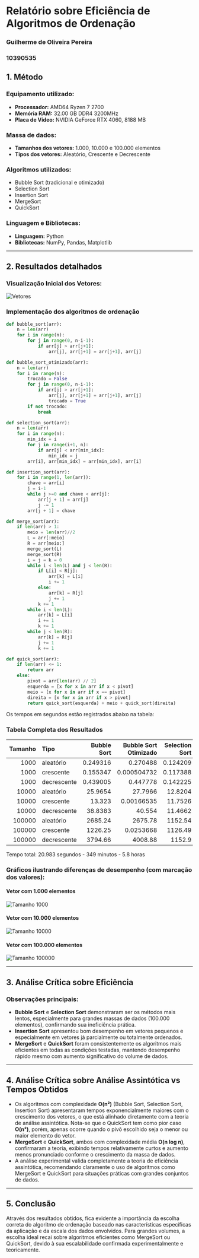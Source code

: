 # Relatório sobre Eficiência de Algoritmos de Ordenação

### Guilherme de Oliveira Pereira
### 10390535

## 1. Método

### Equipamento utilizado:
- **Processador:** AMD64 Ryzen 7 2700
- **Memória RAM:** 32.00 GB DDR4 3200MHz
- **Placa de Vídeo:** NVIDIA GeForce RTX 4060, 8188 MB

### Massa de dados:
- **Tamanhos dos vetores:** 1.000, 10.000 e 100.000 elementos
- **Tipos dos vetores:** Aleatório, Crescente e Decrescente

### Algoritmos utilizados:
- Bubble Sort (tradicional e otimizado)
- Selection Sort
- Insertion Sort
- MergeSort
- QuickSort

### Linguagem e Bibliotecas:
- **Linguagem:** Python
- **Bibliotecas:** NumPy, Pandas, Matplotlib

---

## 2. Resultados detalhados

### Visualização Inicial dos Vetores:

![Vetores](/img/vetores_ordem_grafico.png)

### Implementação dos algoritmos de ordenação

```py
def bubble_sort(arr):
    n = len(arr)
    for i in range(n):
        for j in range(0, n-i-1):
            if arr[j] > arr[j+1]:
                arr[j], arr[j+1] = arr[j+1], arr[j]

def bubble_sort_otimizado(arr):
    n = len(arr)
    for i in range(n):
        trocado = False
        for j in range(0, n-i-1):
            if arr[j] > arr[j+1]:
                arr[j], arr[j+1] = arr[j+1], arr[j]
                trocado = True
        if not trocado:
            break

def selection_sort(arr):
    n = len(arr)
    for i in range(n):
        min_idx = i
        for j in range(i+1, n):
            if arr[j] < arr[min_idx]:
                min_idx = j
        arr[i], arr[min_idx] = arr[min_idx], arr[i]

def insertion_sort(arr):
    for i in range(1, len(arr)):
        chave = arr[i]
        j = i-1
        while j >=0 and chave < arr[j]:
            arr[j + 1] = arr[j]
            j -= 1
        arr[j + 1] = chave

def merge_sort(arr):
    if len(arr) > 1:
        meio = len(arr)//2
        L = arr[:meio]
        R = arr[meio:]
        merge_sort(L)
        merge_sort(R)
        i = j = k = 0
        while i < len(L) and j < len(R):
            if L[i] < R[j]:
                arr[k] = L[i]
                i += 1
            else:
                arr[k] = R[j]
                j += 1
            k += 1
        while i < len(L):
            arr[k] = L[i]
            i += 1
            k += 1
        while j < len(R):
            arr[k] = R[j]
            j += 1
            k += 1

def quick_sort(arr):
    if len(arr) <= 1:
        return arr
    else:
        pivot = arr[len(arr) // 2]
        esquerda = [x for x in arr if x < pivot]
        meio = [x for x in arr if x == pivot]
        direita = [x for x in arr if x > pivot]
        return quick_sort(esquerda) + meio + quick_sort(direita)
```

Os tempos em segundos estão registrados abaixo na tabela:

### Tabela Completa dos Resultados

|   Tamanho | Tipo        |   Bubble Sort |   Bubble Sort Otimizado |   Selection Sort |   Insertion Sort |   MergeSort |   QuickSort |
|----------:|:------------|--------------:|------------------------:|-----------------:|-----------------:|------------:|------------:|
|      1000 | aleatório   |      0.249316 |             0.270488    |         0.124209 |       0.101423   |  0.00709534 |  0.00151134 |
|      1000 | crescente   |      0.155347 |             0.000504732 |         0.117388 |       0          |  0.00614738 |  0.00151515 |
|      1000 | decrescente |      0.439005 |             0.447778    |         0.142225 |       0.217992   |  0.00473094 |  0.00151944 |
|     10000 | aleatório   |     25.9654   |            27.7966      |        12.8204   |      10.3539     |  0.0814061  |  0.0344474  |
|     10000 | crescente   |     13.323    |             0.00166535  |        11.7526   |       0.00409436 |  0.0734565  |  0.0353377  |
|     10000 | decrescente |     38.8383   |            40.554       |        11.4662   |      19.6416     |  0.0679412  |  0.0292578  |
|    100000 | aleatório   |   2685.24     |          2675.78        |      1152.54     |     967.77       |  0.907064   |  0.424003   |
|    100000 | crescente   |   1226.25     |             0.0253668   |      1126.49     |       0.0421722  |  0.804406   |  0.291706   |
|    100000 | decrescente |   3794.66     |          4008.88        |      1152.9      |    1974.53       |  0.85815    |  0.319554   |

Tempo total: 20.983 segundos - 349 minutos - 5.8 horas

### Gráficos ilustrando diferenças de desempenho (com marcação dos valores):

#### Vetor com 1.000 elementos
![Tamanho 1000](/img/grafico_tamanho_1000_marcado.png)

#### Vetor com 10.000 elementos
![Tamanho 10000](/img/grafico_tamanho_10000_marcado.png)

#### Vetor com 100.000 elementos
![Tamanho 100000](/img/grafico_tamanho_100000_marcado.png)

---

## 3. Análise Crítica sobre Eficiência

### Observações principais:
- **Bubble Sort** e **Selection Sort** demonstraram ser os métodos mais lentos, especialmente para grandes massas de dados (100.000 elementos), confirmando sua ineficiência prática.
- **Insertion Sort** apresentou bom desempenho em vetores pequenos e especialmente em vetores já parcialmente ou totalmente ordenados.
- **MergeSort** e **QuickSort** foram consistentemente os algoritmos mais eficientes em todas as condições testadas, mantendo desempenho rápido mesmo com aumento significativo do volume de dados.

---

## 4. Análise Crítica sobre Análise Assintótica vs Tempos Obtidos

- Os algoritmos com complexidade **O(n²)** (Bubble Sort, Selection Sort, Insertion Sort) apresentaram tempos exponencialmente maiores com o crescimento dos vetores, o que está alinhado diretamente com a teoria de análise assintótica. Nota-se que o QuickSort tem como pior caso **O(n²)**, porém, apenas ocorre quando o pivô escolhido seja o menor ou maior elemento do vetor.
- **MergeSort** e **QuickSort**, ambos com complexidade média **O(n log n)**, confirmaram a teoria, exibindo tempos relativamente curtos e aumento menos pronunciado conforme o crescimento da massa de dados.
- A análise experimental valida completamente a teoria de eficiência assintótica, recomendando claramente o uso de algoritmos como MergeSort e QuickSort para situações práticas com grandes conjuntos de dados.

---

## 5. Conclusão

Através dos resultados obtidos, fica evidente a importância da escolha correta do algoritmo de ordenação baseado nas características específicas da aplicação e da escala dos dados envolvidos. Para grandes volumes, a escolha ideal recai sobre algoritmos eficientes como MergeSort ou QuickSort, devido à sua escalabilidade confirmada experimentalmente e teoricamente.

